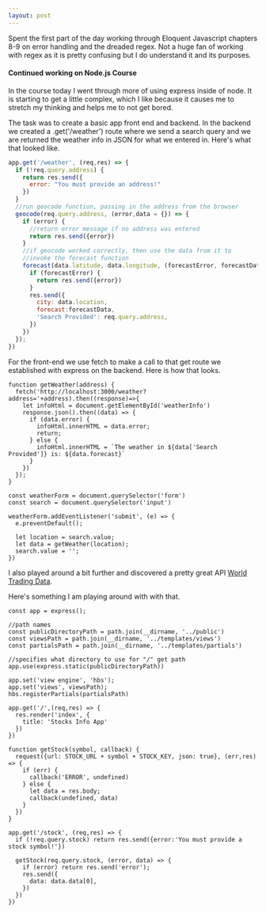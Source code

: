 ```yaml
---
layout: post
---
```

Spent the first part of the day working through Eloquent Javascript chapters 8-9 on error handling and the dreaded regex. Not a huge fan of working with regex as it is pretty confusing but I do understand it and its purposes.

#### Continued working on Node.js Course
In the course today I went through more of using express inside of node. It is starting to get a little complex, which I like because it causes me to stretch my thinking and helps me to not get bored.

The task was to create a basic app front end and backend. In the backend we created a .get('/weather') route where we send a search query and we are returned the weather info in JSON for what we entered in. Here's what that looked like.

```javascript
app.get('/weather', (req,res) => {
  if (!req.query.address) {
    return res.send({
      error: "You must provide an address!"
    })
  }
  //run geocode function, passing in the address from the browser
  geocode(req.query.address, (error,data = {}) => {
    if (error) {
      //return error message if no address was entered
      return res.send({error})
    }
    //if geocode worked correctly, then use the data from it to
    //invoke the forecast function
    forecast(data.latitude, data.longitude, (forecastError, forecastData = {}) => {
      if (forecastError) {
        return res.send({error})
      }
      res.send({
        city: data.location,
        forecast:forecastData,
        'Search Provided': req.query.address,
      })
    })
  });
})
```

For the front-end we use fetch to make a call to that get route we established with express on the backend. Here is how that looks.

```
function getWeather(address) {
  fetch('http://localhost:3000/weather?address='+address).then((response)=>{
    let infoHtml = document.getElementById('weatherInfo')
    response.json().then((data) => {
      if (data.error) {
        infoHtml.innerHTML = data.error;
        return;
      } else {
        infoHtml.innerHTML = `The weather in ${data['Search Provided']} is: ${data.forecast}`
      }
    })
  });
}

const weatherForm = document.querySelector('form')
const search = document.querySelector('input')

weatherForm.addEventListener('submit', (e) => {
  e.preventDefault();

  let location = search.value;
  let data = getWeather(location);
  search.value = '';
})
```

I also played around a bit further and discovered a pretty great API [World Trading Data](https://www.worldtradingdata.com/).

Here's something I am playing around with with that.

```
const app = express();

//path names
const publicDirectoryPath = path.join(__dirname, '../public')
const viewsPath = path.join(__dirname, '../templates/views')
const partialsPath = path.join(__dirname, '../templates/partials')

//specifies what directory to use for "/" get path
app.use(express.static(publicDirectoryPath))

app.set('view engine', 'hbs');
app.set('views', viewsPath);
hbs.registerPartials(partialsPath)

app.get('/',(req,res) => {
  res.render('index', {
    title: 'Stocks Info App'
  })
})

function getStock(symbol, callback) {
  request({url: STOCK_URL + symbol + STOCK_KEY, json: true}, (err,res) => {
    if (err) {
      callback('ERROR', undefined)
    } else {
      let data = res.body;
      callback(undefined, data)
    }
  })
}

app.get('/stock', (req,res) => {
  if (!req.query.stock) return res.send({error:'You must provide a stock symbol!'})

  getStock(req.query.stock, (error, data) => {
    if (error) return res.send('error');
    res.send({
      data: data.data[0],
    })
  })
})
```
